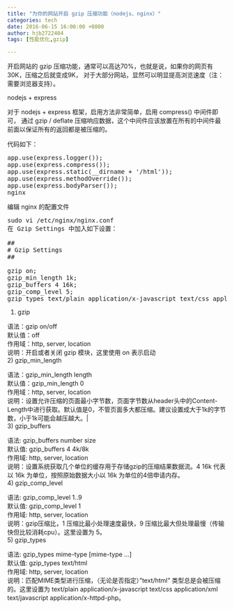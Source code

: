 ```yaml
---
title: "为你的网站开启 gzip 压缩功能（nodejs、nginx）"
categories: tech
date: 2016-06-15 16:00:00 +0800
author: hjb2722404
tags: [性能优化,gzip]

---
```


开启网站的 gzip 压缩功能，通常可以高达70%，也就是说，如果你的网页有30K，压缩之后就变成9K， 对于大部分网站，显然可以明显提高浏览速度（注：需要浏览器支持）。

nodejs + express

对于 nodejs + express 框架，启用方法非常简单，启用 compress() 中间件即可， 通过 gzip / deflate 压缩响应数据，这个中间件应该放置在所有的中间件最前面以保证所有的返回都是被压缩的。

代码如下：



<pre class="prettyprint">app.<span class="hljs-keyword">use</span>(express.logger());
app.<span class="hljs-keyword">use</span>(express.compress());
app.<span class="hljs-keyword">use</span>(express.<span class="hljs-keyword">static</span>(<span class="hljs-number">__</span>dirname + <span class="hljs-string">'/html'</span>));
app.<span class="hljs-keyword">use</span>(express.methodOverride());
app.<span class="hljs-keyword">use</span>(express.bodyParser());
nginx</pre>

编辑 nginx 的配置文件



<pre class="prettyprint">sudo vi /etc/nginx/nginx.conf
在 Gzip Settings 中加入如下设置：

<span class="hljs-comment">##</span>
<span class="hljs-comment"># Gzip Settings</span>
<span class="hljs-comment">##</span>

gzip <span class="hljs-function_start"><span class="hljs-keyword">on</span></span>;
gzip_min_length <span class="hljs-number">1</span>k;
gzip_buffers <span class="hljs-number">4</span> <span class="hljs-number">16</span>k;
gzip_comp_level <span class="hljs-number">5</span>;
gzip_types <span class="hljs-type">text</span>/plain <span class="hljs-type">application</span>/x-javascript <span class="hljs-type">text</span>/css <span class="hljs-type">application</span>/xml <span class="hljs-type">text</span>/javascript <span class="hljs-type">application</span>/x-httpd-php;</pre>

1) gzip

语法：gzip on/off     
默认值：off     
作用域：http, server, location     
说明：开启或者关闭 gzip 模块，这里使用 on 表示启动     
2) gzip_min_length

语法：gzip_min_length length     
默认值：gzip_min_length 0     
作用域：http, server, location     
说明：设置允许压缩的页面最小字节数，页面字节数从header头中的Content-Length中进行获取。默认值是0，不管页面多大都压缩。建议设置成大于1k的字节数，小于1k可能会越压越大。|     
3) gzip_buffers

语法: gzip_buffers number size     
默认值: gzip_buffers 4 4k/8k     
作用域: http, server, location     
说明：设置系统获取几个单位的缓存用于存储gzip的压缩结果数据流。4 16k 代表以 16k 为单位，按照原始数据大小以 16k 为单位的4倍申请内存。     
4) gzip_comp_level

语法: gzip_comp_level 1..9     
默认值: gzip_comp_level 1     
作用域: http, server, location     
说明：gzip压缩比，1 压缩比最小处理速度最快，9 压缩比最大但处理最慢（传输快但比较消耗cpu）。这里设置为 5。     
5) gzip_types

语法: gzip_types mime-type [mime-type …]     
默认值: gzip_types text/html     
作用域: http, server, location     
说明：匹配MIME类型进行压缩，（无论是否指定）”text/html” 类型总是会被压缩的。这里设置为 text/plain application/x-javascript text/css application/xml text/javascript application/x-httpd-php。
